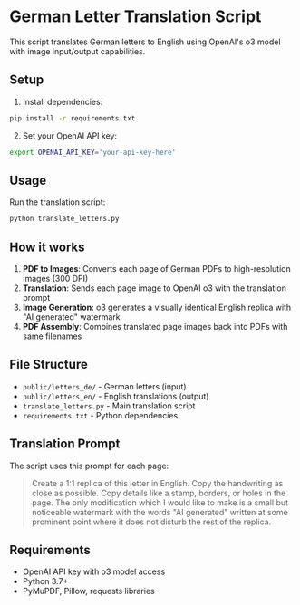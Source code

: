 # German Letter Translation Script

This script translates German letters to English using OpenAI's o3 model with image input/output capabilities.

## Setup

1. Install dependencies:
```bash
pip install -r requirements.txt
```

2. Set your OpenAI API key:
```bash
export OPENAI_API_KEY='your-api-key-here'
```

## Usage

Run the translation script:
```bash
python translate_letters.py
```

## How it works

1. **PDF to Images**: Converts each page of German PDFs to high-resolution images (300 DPI)
2. **Translation**: Sends each page image to OpenAI o3 with the translation prompt
3. **Image Generation**: o3 generates a visually identical English replica with "AI generated" watermark
4. **PDF Assembly**: Combines translated page images back into PDFs with same filenames

## File Structure

- `public/letters_de/` - German letters (input)
- `public/letters_en/` - English translations (output)
- `translate_letters.py` - Main translation script
- `requirements.txt` - Python dependencies

## Translation Prompt

The script uses this prompt for each page:
> Create a 1:1 replica of this letter in English. Copy the handwriting as close as possible. Copy details like a stamp, borders, or holes in the page. The only modification which I would like to make is a small but noticeable watermark with the words "AI generated" written at some prominent point where it does not disturb the rest of the replica.

## Requirements

- OpenAI API key with o3 model access
- Python 3.7+
- PyMuPDF, Pillow, requests libraries